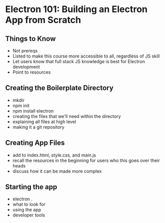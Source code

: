 # Electron 101: Building an Electron App from Scratch

## Things to Know
- Not prereqs
- Listed to make this course more accessible to all, regardless of JS skill
- Let users know that full stack JS knowledge is best for Electron development
- Point to resources

## Creating the Boilerplate Directory
- mkdir
- npm init
- npm install electron
- creating the files that we'll need within the directory
- explaining all files at high level
- making it a git repository

## Creating App Files
- add to index.html, style.css, and main.js
- recall the resources in the beginning for users who this goes over their heads 
- discuss how it can be made more complex

## Starting the app
- electron .
- what to look for
- using the app
- developer tools
